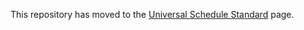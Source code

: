 This repository has moved to the [Universal Schedule Standard](https://github.com/UniversalScheduleStandard/UniversalScheduleStandard) page. 
